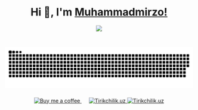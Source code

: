 <h1 align="center">Hi 👋, I'm <a href="https://muhammadmirzo.uz/">Muhammadmirzo!</a></h1>

<div align="center">
  <a href="https://u8views.com/github/muhammadmirzomd"><img src="https://u8views.com/api/v1/github/profiles/197096556/views/day-week-month-total-count.svg"></a>
</div>

<h1 align="center">
  <a href="https://muhammadmirzo.uz/"><img src="snake.svg" alt="Muhammadmirzo"/></a>
</h1>

<p align="center">
  <a href="https://buymeacoffee.com/muhammadmirzo" target="_blank">
    <img src="https://img.shields.io/badge/Buy%20Me%20a%20Coffee-FFD700?style=for-the-badge&logoColor=000000&logo=" alt="Buy me a coffee" />
  </a>
  &nbsp;&nbsp;&nbsp;&nbsp;
  <a href="https://buymeacoffee.com/muhammadmirzo" target="_blank">
    <img src="https://img.shields.io/badge/Tirikchilik.uz-FFD700?style=for-the-badge&logoColor=000000&logo=" alt="Tirikchilik.uz" />
  </a>
  <a href="https://tirikchilik.uz/muhammadmirzomd" target="_blank">
    <img src="https://img.shields.io/badge/Tirikchilik.uz-FFD700?style=for-the-badge&logoColor=000000&logo=" alt="Tirikchilik.uz" />
  </a>
</p>

